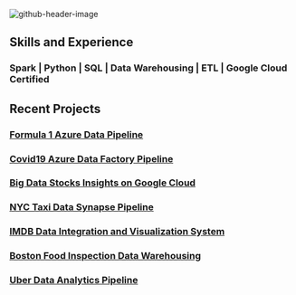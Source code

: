 
![github-header-image](https://github.com/pratik3848/pratik3848/assets/41427089/6a0694ac-1ace-41eb-9c7c-c12a5c75f097)

## Skills and Experience
### Spark | Python | SQL | Data Warehousing | ETL | Google Cloud Certified

## Recent Projects

### [Formula 1 Azure Data Pipeline](https://github.com/pratik3848/Formula1-Azure-Data-pipeline)
### [Covid19 Azure Data Factory Pipeline](https://github.com/pratik3848/Covid19-Prediction-and-Reporting)
### [Big Data Stocks Insights on Google Cloud](https://github.com/pratik3848/Big-Data-Stock-Insights)
### [NYC Taxi Data Synapse Pipeline](https://github.com/pratik3848/NYC-Taxi-Data-Azure-Synapse-Pipeline)
### [IMDB Data Integration and Visualization System](https://github.com/pratik3848/IMDB-Data-Integration-and-Visualization-System)
### [Boston Food Inspection Data Warehousing](https://github.com/pratik3848/BOSTON-FOOD-INSPECTION-DATA-WAREHOUSING-)
### [Uber Data Analytics Pipeline](https://github.com/pratik3848/Uber-Data-Analytics-Pipeline)
